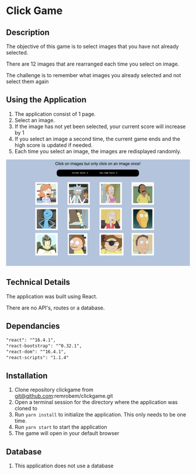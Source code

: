 # Click Game

## Description

The objective of this game is to select images that you have not already selected.

There are 12 images that are rearranged each time you select on image.

The challenge is to remember what images you already selected and not select them again

## Using the Application

1. The application consist of 1 page.
1. Select an image.
1. If the image has not yet been selected, your current score will increase by 1
1. If you select an image a second time, the current game ends and the high score is updated if needed.
1. Each time you select an image, the images are redisplayed randomly.

![Home](/homepage.png?raw=true "Home Page")

## Technical Details

The application was built using React.

There are no API's, routes or a database.

## Dependancies

    "react": "^16.4.1",
    "react-bootstrap": "^0.32.1",
    "react-dom": "^16.4.1",
    "react-scripts": "1.1.4"

## Installation

1. Clone repository clickgame from git@github.com:remrobem/clickgame.git
1. Open a terminal session for the directory where the application was cloned to
1. Run `yarn install` to initialize the application. This only needs to be one time.
1. Run `yarn start` to start the application
1. The game will open in your default browser

## Database

1. This application does not use a database